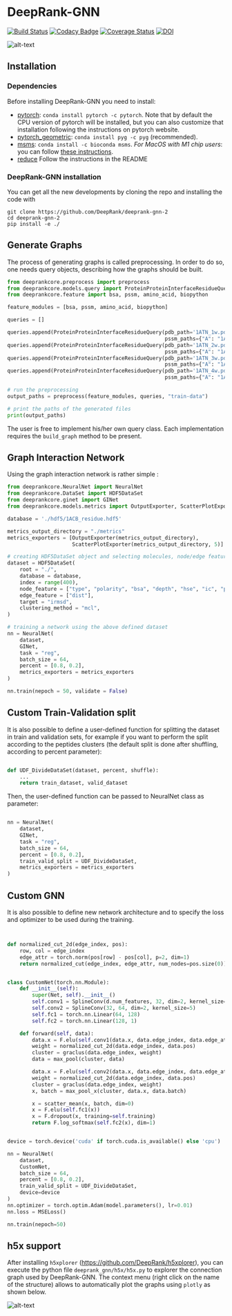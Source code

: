 # DeepRank-GNN

[![Build Status](https://github.com/DeepRank/deeprank-gnn-2/actions/workflows/ci-pipeline.yml/badge.svg)](https://github.com/DeepRank/deeprank-gnn-2/actions)
[![Codacy Badge](https://api.codacy.com/project/badge/Grade/f3f98b2d1883493ead50e3acaa23f2cc)](https://app.codacy.com/gh/DeepRank/DeepRank-GNN?utm_source=github.com&utm_medium=referral&utm_content=DeepRank/DeepRank-GNN&utm_campaign=Badge_Grade)
[![Coverage Status](https://coveralls.io/repos/github/DeepRank/deeprank-gnn-2/badge.svg?branch=main)](https://coveralls.io/github/DeepRank/deeprank-gnn-2?branch=main)
[![DOI](https://zenodo.org/badge/DOI/10.5281/zenodo.5705564.svg)](https://doi.org/10.5281/zenodo.5705564)

![alt-text](./deeprank_gnn.png)

## Installation

### Dependencies

Before installing DeepRank-GNN you need to install:

 * [pytorch](https://pytorch.org/): `conda install pytorch -c pytorch`. Note that by default the CPU version of pytorch will be installed, but you can also customize that installation following the instructions on pytorch website.
 * [pytorch_geometric](https://pytorch-geometric.readthedocs.io/en/latest/notes/installation.html): `conda install pyg -c pyg` (recommended).
 * [msms](https://ssbio.readthedocs.io/en/latest/instructions/msms.html): `conda install -c bioconda msms`. *For MacOS with M1 chip users*: you can follow [these instructions](https://ssbio.readthedocs.io/en/latest/instructions/msms.html). 
 * [reduce](https://github.com/rlabduke/reduce) Follow the instructions in the README

### DeepRank-GNN installation

[//]: # (Once the dependencies installed, you can install the latest release of DeepRank-GNN using the PyPi package manager:)

[//]: # (```)
[//]: # (pip install DeepRank-GNN)
[//]: # (```)

You can get all the new developments by cloning the repo and installing the code with

```
git clone https://github.com/DeepRank/deeprank-gnn-2
cd deeprank-gnn-2
pip install -e ./
```

[//]: # (The documentation can be found here : https://deeprank-gnn.readthedocs.io/)

## Generate Graphs

The process of generating graphs is called preprocessing. In order to do so, one needs query objects, describing how the graphs should be built.

```python
from deeprankcore.preprocess import preprocess
from deeprankcore.models.query import ProteinProteinInterfaceResidueQuery
from deeprankcore.feature import bsa, pssm, amino_acid, biopython

feature_modules = [bsa, pssm, amino_acid, biopython]

queries = []

queries.append(ProteinProteinInterfaceResidueQuery(pdb_path='1ATN_1w.pdb', chain_id1="A", chain_id2="B",
                                                   pssm_paths={"A": "1ATN.A.pdb.pssm", "B": "1ATN.B.pdb.pssm"}))
queries.append(ProteinProteinInterfaceResidueQuery(pdb_path='1ATN_2w.pdb', chain_id1="A", chain_id2="B",
                                                   pssm_paths={"A": "1ATN.A.pdb.pssm", "B": "1ATN.B.pdb.pssm"}))
queries.append(ProteinProteinInterfaceResidueQuery(pdb_path='1ATN_3w.pdb', chain_id1="A", chain_id2="B",
                                                   pssm_paths={"A": "1ATN.A.pdb.pssm", "B": "1ATN.B.pdb.pssm"}))
queries.append(ProteinProteinInterfaceResidueQuery(pdb_path='1ATN_4w.pdb', chain_id1="A", chain_id2="B",
                                                   pssm_paths={"A": "1ATN.A.pdb.pssm", "B": "1ATN.B.pdb.pssm"}))

# run the preprocessing
output_paths = preprocess(feature_modules, queries, "train-data")

# print the paths of the generated files
print(output_paths)

```

The user is free to implement his/her own query class. Each implementation requires the `build_graph` method to be present.


## Graph Interaction Network

Using the graph interaction network is rather simple :


```python
from deeprankcore.NeuralNet import NeuralNet
from deeprankcore.DataSet import HDF5DataSet
from deeprankcore.ginet import GINet
from deeprankcore.models.metrics import OutputExporter, ScatterPlotExporter

database = './hdf5/1ACB_residue.hdf5'

metrics_output_directory = "./metrics"
metrics_exporters = [OutputExporter(metrics_output_directory),
                     ScatterPlotExporter(metrics_output_directory, 5)]

# creating HDF5DataSet object and selecting molecules, node/edge features, target, and clustering method:
dataset = HDF5DataSet(
    root = "./",
    database = database,
    index = range(400),
    node_feature = ["type", "polarity", "bsa", "depth", "hse", "ic", "pssm"],
    edge_feature = ["dist"],
    target = "irmsd",
    clustering_method = "mcl",
)

# training a network using the above defined dataset
nn = NeuralNet(
    dataset,
    GINet,
    task = "reg",
    batch_size = 64,
    percent = [0.8, 0.2],
    metrics_exporters = metrics_exporters
)

nn.train(nepoch = 50, validate = False)
```
## Custom Train-Validation split

It is also possible to define a user-defined function for splitting the dataset in train and validation sets, for example if you want to perform the split according to the peptides clusters (the default split is done after shuffling, according to percent parameter):

```python

def UDF_DivideDataSet(dataset, percent, shuffle):
    ...
    return train_dataset, valid_dataset
```

Then, the user-defined function can be passed to NeuralNet class as parameter:

```python

nn = NeuralNet(
    dataset,
    GINet,
    task = "reg",
    batch_size = 64,
    percent = [0.8, 0.2],
    train_valid_split = UDF_DivideDataSet,
    metrics_exporters = metrics_exporters
)
```

## Custom GNN

It is also possible to define new network architecture and to specify the loss and optimizer to be used during the training.

```python


def normalized_cut_2d(edge_index, pos):
    row, col = edge_index
    edge_attr = torch.norm(pos[row] - pos[col], p=2, dim=1)
    return normalized_cut(edge_index, edge_attr, num_nodes=pos.size(0))


class CustomNet(torch.nn.Module):
    def __init__(self):
        super(Net, self).__init__()
        self.conv1 = SplineConv(d.num_features, 32, dim=2, kernel_size=5)
        self.conv2 = SplineConv(32, 64, dim=2, kernel_size=5)
        self.fc1 = torch.nn.Linear(64, 128)
        self.fc2 = torch.nn.Linear(128, 1)

    def forward(self, data):
        data.x = F.elu(self.conv1(data.x, data.edge_index, data.edge_attr))
        weight = normalized_cut_2d(data.edge_index, data.pos)
        cluster = graclus(data.edge_index, weight)
        data = max_pool(cluster, data)

        data.x = F.elu(self.conv2(data.x, data.edge_index, data.edge_attr))
        weight = normalized_cut_2d(data.edge_index, data.pos)
        cluster = graclus(data.edge_index, weight)
        x, batch = max_pool_x(cluster, data.x, data.batch)

        x = scatter_mean(x, batch, dim=0)
        x = F.elu(self.fc1(x))
        x = F.dropout(x, training=self.training)
        return F.log_softmax(self.fc2(x), dim=1)


device = torch.device('cuda' if torch.cuda.is_available() else 'cpu')

nn = NeuralNet(
    dataset,
    CustomNet,
    batch_size = 64,
    percent = [0.8, 0.2],
    train_valid_split = UDF_DivideDataSet,
    device=device
)
nn.optimizer = torch.optim.Adam(model.parameters(), lr=0.01)
nn.loss = MSELoss()

nn.train(nepoch=50)
```

## h5x support

After installing  `h5xplorer`  (https://github.com/DeepRank/h5xplorer), you can execute the python file `deeprank_gnn/h5x/h5x.py` to explorer the connection graph used by DeepRank-GNN. The context menu (right click on the name of the structure) allows to automatically plot the graphs using `plotly` as shown below.

![alt-text](./h5_deeprank_gnn.png)
